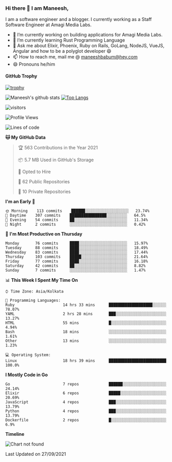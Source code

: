 ### Hi there 👋 I am Maneesh,

I am a software engineer and a blogger. I currently working as a Staff Software Engineer at Amagi Media Labs.


- 🔭 I’m currently working on building applications for Amagi Media Labs.
- 🌱 I’m currently learning Rust Programming Language
- 💬 Ask me about Elixir, Phoenix, Ruby on Rails, GoLang, NodeJS, VueJS, Angular and how to be a polyglot developer 😄
- 📫 How to reach me, mail me @ maneeshbabum@hey.com
- 😄 Pronouns he/him

#### GitHub Trophy
[![trophy](https://github-profile-trophy.vercel.app/?username=mbm-c)](https://github.com/ryo-ma/github-profile-trophy)

![Maneesh's github stats](https://github-readme-stats.vercel.app/api?username=mbm-c&show_icons=true)
[![Top Langs](https://github-readme-stats.vercel.app/api/top-langs/?username=mbm-c)](https://github.com/anuraghazra/github-readme-stats)


![visitors](https://visitor-badge.glitch.me/badge?page_id=maneeshbabu.maneeshbabu)

<!--START_SECTION:waka-->
![Profile Views](http://img.shields.io/badge/Profile%20Views-75-blue)

![Lines of code](https://img.shields.io/badge/From%20Hello%20World%20I%27ve%20Written-288082%20lines%20of%20code-blue)

**🐱 My GitHub Data** 

> 🏆 563 Contributions in the Year 2021
 > 
> 📦 5.7 MB Used in GitHub's Storage 
 > 
> 💼 Opted to Hire
 > 
> 📜 62 Public Repositories 
 > 
> 🔑 10 Private Repositories  
 > 
**I'm an Early 🐤** 

```text
🌞 Morning    113 commits    ██████░░░░░░░░░░░░░░░░░░░   23.74% 
🌆 Daytime    307 commits    ████████████████░░░░░░░░░   64.5% 
🌃 Evening    54 commits     ██░░░░░░░░░░░░░░░░░░░░░░░   11.34% 
🌙 Night      2 commits      ░░░░░░░░░░░░░░░░░░░░░░░░░   0.42%

```
📅 **I'm Most Productive on Thursday** 

```text
Monday       76 commits     ████░░░░░░░░░░░░░░░░░░░░░   15.97% 
Tuesday      88 commits     ████░░░░░░░░░░░░░░░░░░░░░   18.49% 
Wednesday    83 commits     ████░░░░░░░░░░░░░░░░░░░░░   17.44% 
Thursday     103 commits    █████░░░░░░░░░░░░░░░░░░░░   21.64% 
Friday       77 commits     ████░░░░░░░░░░░░░░░░░░░░░   16.18% 
Saturday     42 commits     ██░░░░░░░░░░░░░░░░░░░░░░░   8.82% 
Sunday       7 commits      ░░░░░░░░░░░░░░░░░░░░░░░░░   1.47%

```


📊 **This Week I Spent My Time On** 

```text
⌚︎ Time Zone: Asia/Kolkata

💬 Programming Languages: 
Ruby                     14 hrs 33 mins      ███████████████████░░░░░░   78.07% 
YAML                     2 hrs 28 mins       ███░░░░░░░░░░░░░░░░░░░░░░   13.27% 
HTML                     55 mins             █░░░░░░░░░░░░░░░░░░░░░░░░   4.94% 
Bash                     18 mins             ░░░░░░░░░░░░░░░░░░░░░░░░░   1.61% 
Other                    13 mins             ░░░░░░░░░░░░░░░░░░░░░░░░░   1.23%

💻 Operating System: 
Linux                    18 hrs 39 mins      █████████████████████████   100.0%

```

**I Mostly Code in Go** 

```text
Go                       7 repos             ██████░░░░░░░░░░░░░░░░░░░   24.14% 
Elixir                   6 repos             █████░░░░░░░░░░░░░░░░░░░░   20.69% 
JavaScript               4 repos             ███░░░░░░░░░░░░░░░░░░░░░░   13.79% 
Python                   4 repos             ███░░░░░░░░░░░░░░░░░░░░░░   13.79% 
Dockerfile               2 repos             █░░░░░░░░░░░░░░░░░░░░░░░░   6.9%

```


**Timeline**

![Chart not found](https://raw.githubusercontent.com/mbm-c/mbm-c/master/charts/bar_graph.png) 


 Last Updated on 27/09/2021
<!--END_SECTION:waka-->

<!--
**maneeshbabu/maneeshbabu** is a ✨ _special_ ✨ repository because its `README.md` (this file) appears on your GitHub profile.

Here are some ideas to get you started:

- 🔭 I’m currently working on ...
- 🌱 I’m currently learning ...
- 👯 I’m looking to collaborate on ...
- 🤔 I’m looking for help with ...
- 💬 Ask me about ...
- 📫 How to reach me: ...
- 😄 Pronouns: ...
- ⚡ Fun fact: ...
-->
